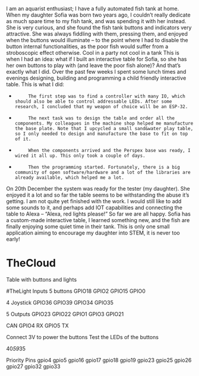 I am an aquarist enthusiast; I have a fully automated fish tank at home.
When my daughter Sofia was born two years ago, I couldn’t really dedicate as much spare time to my fish tank, and was spending it with her instead. She is very curious, and she found the fish tank buttons and indicators very attractive. She was always fiddling with them, pressing them, and enjoyed when the buttons would illuminate – to the point where I had to disable the button internal functionalities, as the poor fish would suffer from a stroboscopic effect otherwise. Cool in a party not cool in a tank
This is when I had an idea: what if I built an interactive table for Sofia, so she has her own buttons to play with (and leave the poor fish alone)? And that’s exactly what I did.
Over the past few weeks I spent some lunch times and evenings designing, building and programming a child friendly interactive table. This is what I did:

-          The first step was to find a controller with many IO, which should also be able to control addressable LEDs. After some research, I concluded that my weapon of choice will be an ESP-32.

-          The next task was to design the table and order all the components. My colleagues in the machine shop helped me manufacture the base plate. Note that I upcycled a small sand&water play table, so I only needed to design and manufacture the base to fit on top of it.

-          When the components arrived and the Perspex base was ready, I wired it all up. This only took a couple of days.

-          Then the programming started. Fortunately, there is a big community of open software/hardware and a lot of the libraries are already available, which helped me a lot.

On 20th December the system was ready for the tester (my daughter). She enjoyed it a lot and so far the table seems to be withstanding the abuse it’s getting.
I am not quite yet finished with the work. I would still like to add some sounds to it, and perhaps add IOT capabilities and connecting the table to Alexa – “Alexa, red lights please!”
So far we are all happy. Sofia has a custom-made interactive table, I learned something new, and the fish are finally enjoying some quiet time in their tank. This is only one small application aiming to encourage my daughter into STEM, it is never too early!





# TheCloud
Table with buttons and lights

#TheLight
Inputs
5 buttons
GPIO18
GPIO2
GPIO15
GPIO0

4 Joystick
GPIO36
GPIO39
GPIO34
GPIO35

5 Outputs
GPIO23
GPIO22
GPIO1
GPIO3
GPIO21

CAN
GPIO4 RX
GPIO5 TX

Connect 3V to power the buttons
Test the LEDs of the buttons

40*59*35


Priority Pins
gpio4
gpio5
gpio16
gpio17
gpio18
gpio19
gpio23
gpio25
gpio26
gpio27
gpio32
gpio33